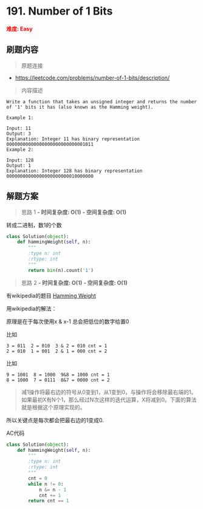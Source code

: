 # 191. Number of 1 Bits

**<font color=red>难度: Easy</font>**

## 刷题内容

> 原题连接

* https://leetcode.com/problems/number-of-1-bits/description/

> 内容描述

```
Write a function that takes an unsigned integer and returns the number of '1' bits it has (also known as the Hamming weight).

Example 1:

Input: 11
Output: 3
Explanation: Integer 11 has binary representation 00000000000000000000000000001011 
Example 2:

Input: 128
Output: 1
Explanation: Integer 128 has binary representation 00000000000000000000000010000000
```

## 解题方案

> 思路 1
****- 时间复杂度: O(1)**** ****- 空间复杂度: O(1)****


转成二进制，数1的个数

```python
class Solution(object):
    def hammingWeight(self, n):
        """
        :type n: int
        :rtype: int
        """
        return bin(n).count('1')
```

> 思路 2
****- 时间复杂度: O(1)**** ****- 空间复杂度: O(1)****

有wikipedia的题目 [Hamming Weight]((https://zh.wikipedia.org/wiki/汉明重量))


用wikipedia的解法：

原理是在于每次使用x & x-1 总会把低位的数字给置0

比如 
```
3 = 011  2 = 010  3 & 2 = 010 cnt = 1
2 = 010  1 = 001  2 & 1 = 000 cnt = 2
```

比如 
```
9 = 1001  8 = 1000  9&8 = 1000 cnt = 1
8 = 1000  7 = 0111  8&7 = 0000 cnt = 2
```

> 减1操作将最右边的符号从0变到1，从1变到0，与操作将会移除最右端的1。如果最初X有N个1，那么经过N次这样的迭代运算，X将减到0。下面的算法就是根据这个原理实现的。

所以关键点是每次都会把最右边的1变成0.
 

AC代码


```python
class Solution(object):
    def hammingWeight(self, n):
        """
        :type n: int
        :rtype: int
        """
        cnt = 0
        while n != 0:
            n &= n - 1
            cnt += 1
        return cnt == 1
```

